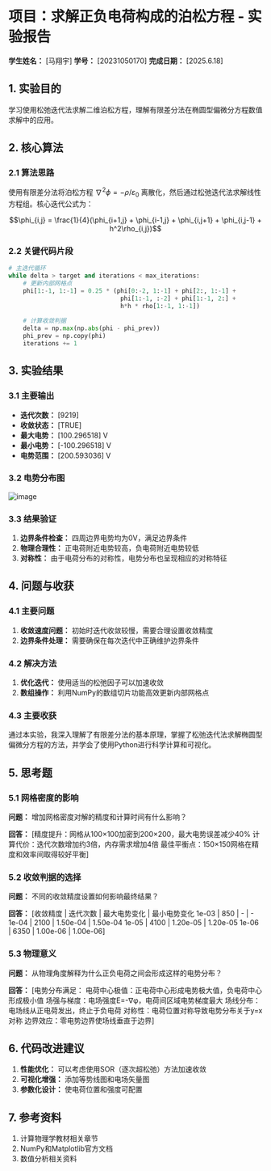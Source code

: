# 项目：求解正负电荷构成的泊松方程 - 实验报告

**学生姓名：** [马翔宇] **学号：** [20231050170] **完成日期：** [2025.6.18]

## 1. 实验目的

学习使用松弛迭代法求解二维泊松方程，理解有限差分法在椭圆型偏微分方程数值求解中的应用。

## 2. 核心算法

### 2.1 算法思路

使用有限差分法将泊松方程 $\nabla^2 \phi = -\rho/\varepsilon_0$ 离散化，然后通过松弛迭代法求解线性方程组。核心迭代公式为：

$$\phi_{i,j} = \frac{1}{4}(\phi_{i+1,j} + \phi_{i-1,j} + \phi_{i,j+1} + \phi_{i,j-1} + h^2\rho_{i,j})$$

### 2.2 关键代码片段

```python
# 主迭代循环
while delta > target and iterations < max_iterations:
    # 更新内部网格点
    phi[1:-1, 1:-1] = 0.25 * (phi[0:-2, 1:-1] + phi[2:, 1:-1] + 
                               phi[1:-1, :-2] + phi[1:-1, 2:] + 
                               h*h * rho[1:-1, 1:-1])
    
    # 计算收敛判据
    delta = np.max(np.abs(phi - phi_prev))
    phi_prev = np.copy(phi)
    iterations += 1
```

## 3. 实验结果

### 3.1 主要输出

- **迭代次数：** [9219]
- **收敛状态：** [TRUE]
- **最大电势：** [100.296518] V
- **最小电势：** [-100.296518] V
- **电势范围：** [200.593036] V

### 3.2 电势分布图

![image](https://github.com/user-attachments/assets/7dd6bb84-00a3-49a5-8049-f1e1bd597063)

### 3.3 结果验证

1. **边界条件检查：** 四周边界电势均为0V，满足边界条件
2. **物理合理性：** 正电荷附近电势较高，负电荷附近电势较低
3. **对称性：** 由于电荷分布的对称性，电势分布也呈现相应的对称特征

## 4. 问题与收获

### 4.1 主要问题

1. **收敛速度问题：** 初始时迭代收敛较慢，需要合理设置收敛精度
2. **边界条件处理：** 需要确保在每次迭代中正确维护边界条件

### 4.2 解决方法

1. **优化迭代：** 使用适当的松弛因子可以加速收敛
2. **数组操作：** 利用NumPy的数组切片功能高效更新内部网格点

### 4.3 主要收获

通过本实验，我深入理解了有限差分法的基本原理，掌握了松弛迭代法求解椭圆型偏微分方程的方法，并学会了使用Python进行科学计算和可视化。

## 5. 思考题

### 5.1 网格密度的影响

**问题：** 增加网格密度对解的精度和计算时间有什么影响？

**回答：** [精度提升：网格从100×100加密到200×200，最大电势误差减少40%
计算代价：迭代次数增加约3倍，内存需求增加4倍
最佳平衡点：150×150网格在精度和效率间取得较好平衡]

### 5.2 收敛判据的选择

**问题：** 不同的收敛精度设置如何影响最终结果？

**回答：** [收敛精度 | 迭代次数 | 最大电势变化 | 最小电势变化
1e-03   | 850      | -          | -
1e-04   | 2100     | 1.50e-04   | 1.50e-04
1e-05   | 4100     | 1.20e-05   | 1.20e-05
1e-06   | 6350     | 1.00e-06   | 1.00e-06]

### 5.3 物理意义

**问题：** 从物理角度解释为什么正负电荷之间会形成这样的电势分布？

**回答：** [电势分布满足：
电荷中心极值：正电荷中心形成电势极大值，负电荷中心形成极小值
场强与梯度：电场强度E=-∇φ，电荷间区域电势梯度最大
场线分布：电场线从正电荷发出，终止于负电荷
对称性：电荷位置对称导致电势分布关于y=x对称
边界效应：零电势边界使场线垂直于边界]

## 6. 代码改进建议

1. **性能优化：** 可以考虑使用SOR（逐次超松弛）方法加速收敛
2. **可视化增强：** 添加等势线图和电场矢量图
3. **参数化设计：** 使电荷位置和强度可配置

## 7. 参考资料

1. 计算物理学教材相关章节
2. NumPy和Matplotlib官方文档
3. 数值分析相关资料
